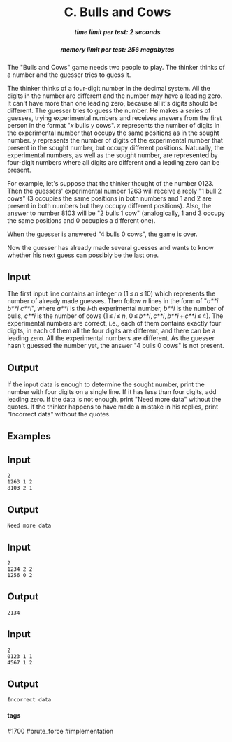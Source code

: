 <h1 style='text-align: center;'> C. Bulls and Cows</h1>

<h5 style='text-align: center;'>time limit per test: 2 seconds</h5>
<h5 style='text-align: center;'>memory limit per test: 256 megabytes</h5>

The "Bulls and Cows" game needs two people to play. The thinker thinks of a number and the guesser tries to guess it.

The thinker thinks of a four-digit number in the decimal system. All the digits in the number are different and the number may have a leading zero. It can't have more than one leading zero, because all it's digits should be different. The guesser tries to guess the number. He makes a series of guesses, trying experimental numbers and receives answers from the first person in the format "*x* bulls *y* cows". *x* represents the number of digits in the experimental number that occupy the same positions as in the sought number. *y* represents the number of digits of the experimental number that present in the sought number, but occupy different positions. Naturally, the experimental numbers, as well as the sought number, are represented by four-digit numbers where all digits are different and a leading zero can be present.

For example, let's suppose that the thinker thought of the number 0123. Then the guessers' experimental number 1263 will receive a reply "1 bull 2 cows" (3 occupies the same positions in both numbers and 1 and 2 are present in both numbers but they occupy different positions). Also, the answer to number 8103 will be "2 bulls 1 cow" (analogically, 1 and 3 occupy the same positions and 0 occupies a different one). 

When the guesser is answered "4 bulls 0 cows", the game is over.

Now the guesser has already made several guesses and wants to know whether his next guess can possibly be the last one.

## Input

The first input line contains an integer *n* (1 ≤ *n* ≤ 10) which represents the number of already made guesses. Then follow *n* lines in the form of "*a**i* *b**i* *c**i*", where *a**i* is the *i*-th experimental number, *b**i* is the number of bulls, *c**i* is the number of cows (1 ≤ *i* ≤ *n*, 0 ≤ *b**i*, *c**i*, *b**i* + *c**i* ≤ 4). The experimental numbers are correct, i.e., each of them contains exactly four digits, in each of them all the four digits are different, and there can be a leading zero. All the experimental numbers are different. As the guesser hasn't guessed the number yet, the answer "4 bulls 0 cows" is not present.

## Output

If the input data is enough to determine the sought number, print the number with four digits on a single line. If it has less than four digits, add leading zero. If the data is not enough, print "Need more data" without the quotes. If the thinker happens to have made a mistake in his replies, print "Incorrect data" without the quotes.

## Examples

## Input


```
2  
1263 1 2  
8103 2 1  

```
## Output


```
Need more data
```
## Input


```
2  
1234 2 2  
1256 0 2  

```
## Output


```
2134
```
## Input


```
2  
0123 1 1  
4567 1 2  

```
## Output


```
Incorrect data
```


#### tags 

#1700 #brute_force #implementation 